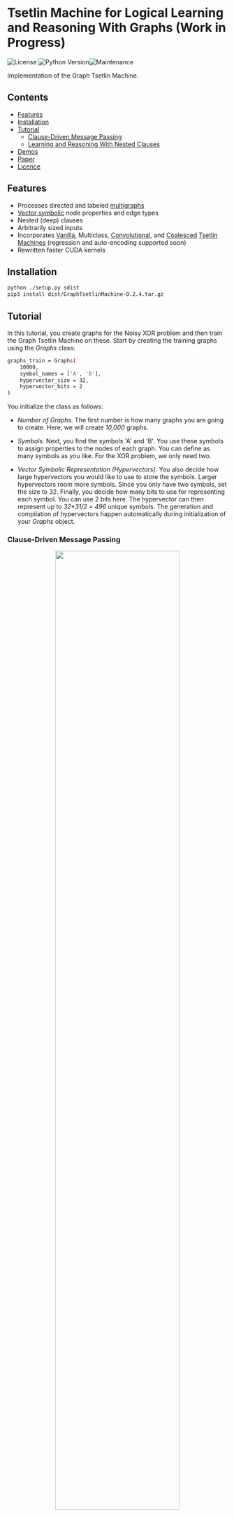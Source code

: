 # Tsetlin Machine for Logical Learning and Reasoning With Graphs (Work in Progress)

![License](https://img.shields.io/github/license/microsoft/interpret.svg?style=flat-square) ![Python Version](https://img.shields.io/pypi/pyversions/interpret.svg?style=flat-square)![Maintenance](https://img.shields.io/maintenance/yes/2024?style=flat-square)

Implementation of the Graph Tsetlin Machine.

## Contents

- [Features](#features)
- [Installation](#installation)
- [Tutorial](#tutorial)
  - [Clause-Driven Message Passing](#)
  - [Learning and Reasoning With Nested Clauses](#nestedclauses)
- [Demos](#demos)
- [Paper](#paper)
- [Licence](#licence)

## Features

- Processes directed and labeled [multigraphs](https://en.wikipedia.org/wiki/Multigraph)
- [Vector symbolic](https://link.springer.com/article/10.1007/s10462-021-10110-3) node properties and edge types
- Nested (deep) clauses
- Arbitrarily sized inputs
- Incorporates [Vanilla](https://tsetlinmachine.org/wp-content/uploads/2022/11/Tsetlin_Machine_Book_Chapter_One_Revised.pdf), Multiclass, [Convolutional](https://tsetlinmachine.org/wp-content/uploads/2023/12/Tsetlin_Machine_Book_Chapter_4_Convolution.pdf), and [Coalesced](https://arxiv.org/abs/2108.07594) [Tsetlin Machines](https://tsetlinmachine.org) (regression and auto-encoding supported soon)
- Rewritten faster CUDA kernels 

## Installation

```bash
python ./setup.py sdist
pip3 install dist/GraphTsetlinMachine-0.2.4.tar.gz
```

## Tutorial 

In this tutorial, you create graphs for the Noisy XOR problem and then train the Graph Tsetlin Machine on these. Start by creating the training graphs using the _Graphs_ class:
```bash
graphs_train = Graphs(
    10000,
    symbol_names = ['A', 'B'],
    hypervector_size = 32,
    hypervector_bits = 2
)
```
You initialize the class as follows:
- *Number of Graphs.* The first number is how many graphs you are going to create. Here, we will create _10,000_ graphs.

- *Symbols.* Next, you find the symbols 'A' and 'B'. You use these symbols to assign properties to the nodes of each graph. You can define as many symbols as you like. For the XOR problem, we only need two.

- *Vector Symbolic Representation (Hypervectors).* You also decide how large hypervectors you would like to use to store the symbols. Larger hypervectors room more symbols. Since you only have two symbols, set the size to 32. Finally, you decide how many bits to use for representing each symbol. You can use 2 bits here. The hypervector can then represent up to _32*31/2 = 496_ unique symbols. The generation and compilation of hypervectors happen automatically during initialization of your _Graphs_ object. 

### Clause-Driven Message Passing

<p align="center">
  <img width="75%" src="https://github.com/cair/GraphTsetlinMachine/blob/master/figures/MessagePassing.png">
</p>

### Learning and Reasoning With Nested Clauses

<p align="center">
  <img width="100%" src="https://github.com/cair/GraphTsetlinMachine/blob/master/figures/DeepLogicalLearningAndReasoning.png">
</p>

## Demos

Demos coming soon.

## Paper

_A Tsetlin Machine for Logical Learning and Reasoning With Graphs_. Ole-Christoffer Granmo, et al., 2024. (Coming soon)

## Licence

Copyright (c) 2024 Ole-Christoffer Granmo

Permission is hereby granted, free of charge, to any person obtaining a copy
of this software and associated documentation files (the "Software"), to deal
in the Software without restriction, including without limitation the rights
to use, copy, modify, merge, publish, distribute, sublicense, and/or sell
copies of the Software, and to permit persons to whom the Software is
furnished to do so, subject to the following conditions:

The above copyright notice and this permission notice shall be included in all
copies or substantial portions of the Software.

THE SOFTWARE IS PROVIDED "AS IS", WITHOUT WARRANTY OF ANY KIND, EXPRESS OR
IMPLIED, INCLUDING BUT NOT LIMITED TO THE WARRANTIES OF MERCHANTABILITY,
FITNESS FOR A PARTICULAR PURPOSE AND NONINFRINGEMENT. IN NO EVENT SHALL THE
AUTHORS OR COPYRIGHT HOLDERS BE LIABLE FOR ANY CLAIM, DAMAGES OR OTHER
LIABILITY, WHETHER IN AN ACTION OF CONTRACT, TORT OR OTHERWISE, ARISING FROM,
OUT OF OR IN CONNECTION WITH THE SOFTWARE OR THE USE OR OTHER DEALINGS IN THE
SOFTWARE.
